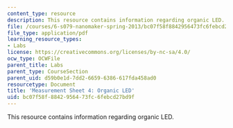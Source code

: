 ```yaml
---
content_type: resource
description: This resource contains information regarding organic LED.
file: /courses/6-s079-nanomaker-spring-2013/bc07f58f8842956473fc6febcd27bd9f_MIT6_S079S13_lab04.pdf
file_type: application/pdf
learning_resource_types:
- Labs
license: https://creativecommons.org/licenses/by-nc-sa/4.0/
ocw_type: OCWFile
parent_title: Labs
parent_type: CourseSection
parent_uid: d59b0e1d-7dd2-6659-6386-617fda458ad0
resourcetype: Document
title: 'Measurement Sheet 4: Organic LED'
uid: bc07f58f-8842-9564-73fc-6febcd27bd9f
---
```

This resource contains information regarding organic LED.
